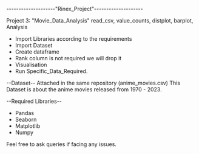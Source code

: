 --------------------"Rinex_Project"--------------------

Project 3: "Movie_Data_Analysis"
read_csv, value_counts, distplot, barplot, Analysis

- Import Libraries according to the requirements
- Import Dataset
- Create dataframe
- Rank column is not required we will drop it
- Visualisation
- Run Specific_Data_Required.


--Dataset--
Attached in the same repository (anime_movies.csv)
This Dataset is about the anime movies released from 1970 - 2023.

--Required Libraries--

- Pandas
- Seaborn
- Matplotlib
- Numpy

Feel free to ask queries if facing any issues.
